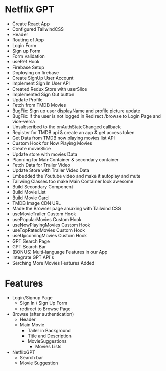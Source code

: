 # Netflix GPT

- Create React App
- Configured TailwindCSS
- Header
- Routing of App
- Login Form
- Sign up Form
- Form validation
- useRef Hook
- Firebase Setup
- Doploying on firebase
- Create SignUp User Account
- Implement Sign In User API
- Created Redux Store with userSlice
- Implemented Sign Out button
- Update Profile
- Fetch from TMDB Movies
- BugFix: Sign up user displayName and profile picture update
- BugFix: if the user is not logged in Redirect /browse to Login Page and vice-versa
- Unsubscribed to the onAuthStateChanged callback
- Register for TMDB api & create an app & get access token
- Get Data from TMDB now playing movies list API
- Custom Hook for Now Playing Movies
- Create movieSlice
- Update store with movies Data
- Planning for MainContainer & secondary container
- Fetch Data for Trailer Video
- Update Store with Trailer Video Data
- Embedded the Youtube video and make it autoplay and mute
- Tailwing Classes too make Main Container look awesome
- Build Secondary Component
- Build Movie List
- Build Movie Card
- TMDB Image CDN URL
- Made the Browser page amaxing with Tailwind CSS
- useMovieTrailer Custom Hook
- usePopularMovies Custom Hook
- useNowPlayingMovies Custom Hook
- useTopRatedMovies Custom Hook
- useUpcomingMovies Custom Hook
- GPT Search Page
- GPT Search Bar
- (BONUS) Multi-language Features in our App
- Integrate GPT API`s 
- Serching More Movies Features Added


# Features

- Login/Signup Page
  - Sign In / Sign Up Form
  - redirect to Browse Page
- Browse (after authentication)
  - Header
  - Main Movie
    - Tailer in Background
    - Title and Description
    - MovieSuggestions
      - Movies Lists
- NetflixGPT
  - Search bar
  - Movie Suggestion
